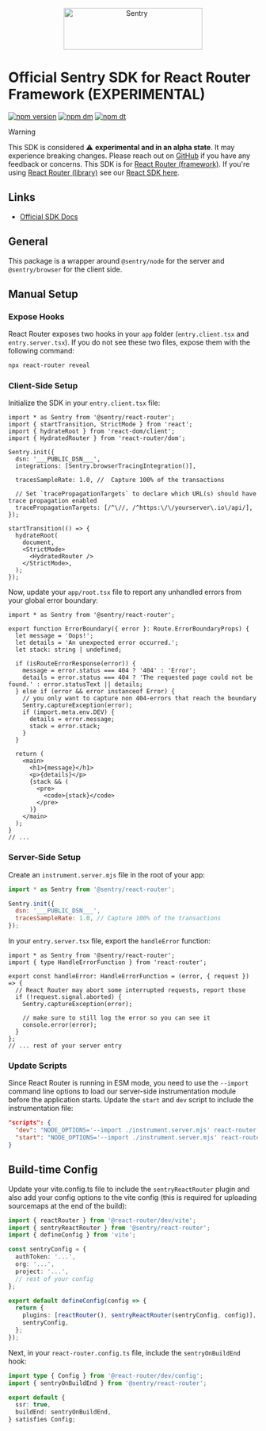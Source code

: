 <p align="center">
  <a href="https://sentry.io/?utm_source=github&utm_medium=logo" target="_blank">
    <img src="https://sentry-brand.storage.googleapis.com/sentry-wordmark-dark-280x84.png" alt="Sentry" width="280" height="84">
  </a>
</p>

# Official Sentry SDK for React Router Framework (EXPERIMENTAL)

[![npm version](https://img.shields.io/npm/v/@sentry/react-router.svg)](https://www.npmjs.com/package/@sentry/react-router)
[![npm dm](https://img.shields.io/npm/dm/@sentry/react-router.svg)](https://www.npmjs.com/package/@sentry/react-router)
[![npm dt](https://img.shields.io/npm/dt/@sentry/react-router.svg)](https://www.npmjs.com/package/@sentry/react-router)

> [!WARNING]
> This SDK is considered ⚠️ **experimental and in an alpha state**. It may experience breaking changes. Please reach out
> on [GitHub](https://github.com/getsentry/sentry-javascript/issues/) if you have any feedback or concerns. This
> SDK is for [React Router (framework)](https://reactrouter.com/start/framework/installation). If you're using [React Router (library)](https://reactrouter.com/start/library/installation) see our
> [React SDK here](https://docs.sentry.io/platforms/javascript/guides/react/features/react-router/v7/).

## Links

- [Official SDK Docs](https://docs.sentry.io/platforms/javascript/guides/react-router/)

## General

This package is a wrapper around `@sentry/node` for the server and `@sentry/browser` for the client side.

## Manual Setup

### Expose Hooks

React Router exposes two hooks in your `app` folder (`entry.client.tsx` and `entry.server.tsx`).
If you do not see these two files, expose them with the following command:

```bash
npx react-router reveal
```

### Client-Side Setup

Initialize the SDK in your `entry.client.tsx` file:

```tsx
import * as Sentry from '@sentry/react-router';
import { startTransition, StrictMode } from 'react';
import { hydrateRoot } from 'react-dom/client';
import { HydratedRouter } from 'react-router/dom';

Sentry.init({
  dsn: '___PUBLIC_DSN___',
  integrations: [Sentry.browserTracingIntegration()],

  tracesSampleRate: 1.0, //  Capture 100% of the transactions

  // Set `tracePropagationTargets` to declare which URL(s) should have trace propagation enabled
  tracePropagationTargets: [/^\//, /^https:\/\/yourserver\.io\/api/],
});

startTransition(() => {
  hydrateRoot(
    document,
    <StrictMode>
      <HydratedRouter />
    </StrictMode>,
  );
});
```

Now, update your `app/root.tsx` file to report any unhandled errors from your global error boundary:

```tsx
import * as Sentry from '@sentry/react-router';

export function ErrorBoundary({ error }: Route.ErrorBoundaryProps) {
  let message = 'Oops!';
  let details = 'An unexpected error occurred.';
  let stack: string | undefined;

  if (isRouteErrorResponse(error)) {
    message = error.status === 404 ? '404' : 'Error';
    details = error.status === 404 ? 'The requested page could not be found.' : error.statusText || details;
  } else if (error && error instanceof Error) {
    // you only want to capture non 404-errors that reach the boundary
    Sentry.captureException(error);
    if (import.meta.env.DEV) {
      details = error.message;
      stack = error.stack;
    }
  }

  return (
    <main>
      <h1>{message}</h1>
      <p>{details}</p>
      {stack && (
        <pre>
          <code>{stack}</code>
        </pre>
      )}
    </main>
  );
}
// ...
```

### Server-Side Setup

Create an `instrument.server.mjs` file in the root of your app:

```js
import * as Sentry from '@sentry/react-router';

Sentry.init({
  dsn: '___PUBLIC_DSN___',
  tracesSampleRate: 1.0, // Capture 100% of the transactions
});
```

In your `entry.server.tsx` file, export the `handleError` function:

```tsx
import * as Sentry from '@sentry/react-router';
import { type HandleErrorFunction } from 'react-router';

export const handleError: HandleErrorFunction = (error, { request }) => {
  // React Router may abort some interrupted requests, report those
  if (!request.signal.aborted) {
    Sentry.captureException(error);

    // make sure to still log the error so you can see it
    console.error(error);
  }
};
// ... rest of your server entry
```

### Update Scripts

Since React Router is running in ESM mode, you need to use the `--import` command line options to load our server-side instrumentation module before the application starts.
Update the `start` and `dev` script to include the instrumentation file:

```json
"scripts": {
  "dev": "NODE_OPTIONS='--import ./instrument.server.mjs' react-router dev",
  "start": "NODE_OPTIONS='--import ./instrument.server.mjs' react-router-serve ./build/server/index.js",
}
```

## Build-time Config

Update your vite.config.ts file to include the `sentryReactRouter` plugin and also add your config options to the vite config (this is required for uploading sourcemaps at the end of the build):

```ts
import { reactRouter } from '@react-router/dev/vite';
import { sentryReactRouter } from '@sentry/react-router';
import { defineConfig } from 'vite';

const sentryConfig = {
  authToken: '...',
  org: '...',
  project: '...',
  // rest of your config
};

export default defineConfig(config => {
  return {
    plugins: [reactRouter(), sentryReactRouter(sentryConfig, config)],
    sentryConfig,
  };
});
```

Next, in your `react-router.config.ts` file, include the `sentryOnBuildEnd` hook:

```ts
import type { Config } from '@react-router/dev/config';
import { sentryOnBuildEnd } from '@sentry/react-router';

export default {
  ssr: true,
  buildEnd: sentryOnBuildEnd,
} satisfies Config;
```
